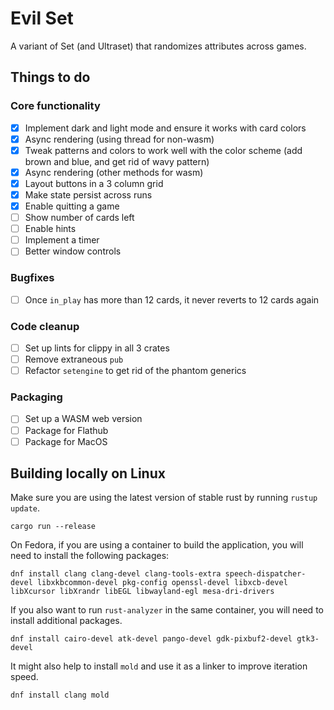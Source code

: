 # Evil Set

A variant of Set (and Ultraset) that randomizes attributes across games.

## Things to do

### Core functionality
- [x] Implement dark and light mode and ensure it works with card colors
- [x] Async rendering (using thread for non-wasm)
- [x] Tweak patterns and colors to work well with the color scheme (add brown and blue, and get rid of wavy pattern)
- [x] Async rendering (other methods for wasm)
- [x] Layout buttons in a 3 column grid
- [x] Make state persist across runs
- [x] Enable quitting a game
- [ ] Show number of cards left
- [ ] Enable hints
- [ ] Implement a timer
- [ ] Better window controls

### Bugfixes
- [ ] Once `in_play` has more than 12 cards, it never reverts to 12 cards again

### Code cleanup
- [ ] Set up lints for clippy in all 3 crates
- [ ] Remove extraneous `pub`
- [ ] Refactor `setengine` to get rid of the phantom generics

### Packaging
- [ ] Set up a WASM web version
- [ ] Package for Flathub
- [ ] Package for MacOS

## Building locally on Linux

Make sure you are using the latest version of stable rust by running `rustup update`.

`cargo run --release`

On Fedora, if you are using a container to build the application, you will need to install the following packages:

`dnf install clang clang-devel clang-tools-extra speech-dispatcher-devel libxkbcommon-devel pkg-config openssl-devel libxcb-devel libXcursor libXrandr libEGL libwayland-egl mesa-dri-drivers`

If you also want to run `rust-analyzer` in the same container, you will need to install additional packages.

`dnf install cairo-devel atk-devel pango-devel gdk-pixbuf2-devel gtk3-devel`

It might also help to install `mold` and use it as a linker to improve iteration speed.

`dnf install clang mold`
